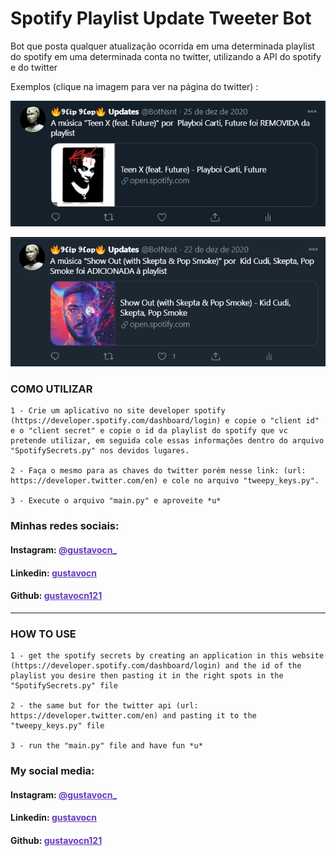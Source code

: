 # Spotify Playlist Update Tweeter Bot
Bot que posta qualquer atualização ocorrida em uma determinada playlist do spotify em uma determinada conta no twitter, utilizando a API do spotify e do twitter

Exemplos (clique na imagem para ver na página do twitter) :

<a href="https://twitter.com/BotNsnt/status/1342618981136539650"><img src="scrsht/Screenshot_1.png" /></a>

<a href="https://twitter.com/BotNsnt/status/1341454476775985152"><img src="scrsht/Screenshot_2.png" /></a>
### COMO UTILIZAR 

    1 - Crie um aplicativo no site developer spotify (https://developer.spotify.com/dashboard/login) e copie o "client id" e o "client secret" e copie o id da playlist do spotify que vc pretende utilizar, em seguida cole essas informações dentro do arquivo "SpotifySecrets.py" nos devidos lugares.

    2 - Faça o mesmo para as chaves do twitter porém nesse link: (url: https://developer.twitter.com/en) e cole no arquivo "tweepy_keys.py".

    3 - Execute o arquivo "main.py" e aproveite *u*

<h3>Minhas redes sociais: </h2>
  <h4>Instagram: <a style="color:#6639BC" target="_blank" href="https://www.instagram.com/gustavocn_">@gustavocn_</a></h4>
  <h4>Linkedin: <a target="_blank" style="color:#6639BC" href="https://www.linkedin.com/in/gustavocn/">gustavocn</a></h4>
  <h4>Github: <a style="color:#6639BC" target="_blank" href="https://github.com/gustavocn121">gustavocn121</a></h4>

------------------------------------------------------------------------------------------------------------------------------------------------------


### HOW TO USE

    1 - get the spotify secrets by creating an application in this website (https://developer.spotify.com/dashboard/login) and the id of the playlist you desire then pasting it in the right spots in the "SpotifySecrets.py" file

    2 - the same but for the twitter api (url: https://developer.twitter.com/en) and pasting it to the "tweepy_keys.py" file

    3 - run the "main.py" file and have fun *u*

<h3>My social media: </h3>
  <h4>Instagram: <a style="color:#6639BC" target="_blank" href="https://www.instagram.com/gustavocn_">@gustavocn_</a></h4>
  <h4>Linkedin: <a target="_blank" style="color:#6639BC" href="https://www.linkedin.com/in/gustavocn/">gustavocn</a></h4>
  <h4>Github: <a style="color:#6639BC" target="_blank" href="https://github.com/gustavocn121">gustavocn121</a></h4>
